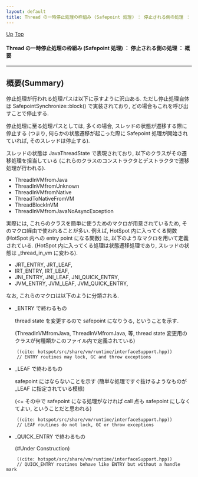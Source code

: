 ```yaml
---
layout: default
title: Thread の一時停止処理の枠組み (Safepoint 処理) ： 停止される側の処理 ： 概要
---
```

[Up](noadKcOM5n.html) [Top](../index.html)

#### Thread の一時停止処理の枠組み (Safepoint 処理) ： 停止される側の処理 ： 概要

--- 
## 概要(Summary)
停止処理が行われる処理パスは以下に示すように沢山ある.
ただし停止処理自体は SafepointSynchronize::block() で実装されており, どの場合もこれを呼び出すことで停止する.

停止処理に至る処理パスとしては, 多くの場合, スレッドの状態が遷移する際に停止する
(つまり, 何らかの状態遷移が起こった際に Safepoint 処理が開始されていれば, そのスレッドは停止する).

スレッドの状態は JavaThreadState で表現されており,
以下のクラスがその遷移処理を担当している
(これらのクラスのコンストラクタとデストラクタで遷移処理が行われる).

  * ThreadInVMfromJava
  * ThreadInVMfromUnknown
  * ThreadInVMfromNative
  * ThreadToNativeFromVM
  * ThreadBlockInVM
  * ThreadInVMfromJavaNoAsyncException

実際には, これらのクラスを簡単に使うためのマクロが用意されているため, そのマクロ経由で使われることが多い.
例えば, HotSpot 内に入ってくる関数 (HotSpot 内への entry point になる関数) は,
以下のようなマクロを用いて定義されている.
(HotSpot 内に入ってくる処理は状態遷移処理であり, スレッドの状態は _thread_in_vm に変わる).

  * JRT_ENTRY, JRT_LEAF,
  * IRT_ENTRY, IRT_LEAF,
  * JNI_ENTRY, JNI_LEAF, JNI_QUICK_ENTRY,
  * JVM_ENTRY, JVM_LEAF, JVM_QUICK_ENTRY,

なお, これらのマクロは以下のように分類される.

  * _ENTRY で終わるもの

    thread state を変更するので safepoint になりうる, ということを示す.

    (ThreadInVMfromJava, ThreadInVMfromJava, 等, thread state 変更用のクラスが何種類かこのファイル内で定義されている)


```
    ((cite: hotspot/src/share/vm/runtime/interfaceSupport.hpp))
    // ENTRY routines may lock, GC and throw exceptions
```

  * _LEAF で終わるもの

    safepoint にはならないことを示す (簡単な処理ですぐ抜けるようなものが _LEAF に指定されている模様)

    (<= その中で safepoint になる処理がなければ call 点も safepoint にしなくてよい, ということだと思われる)


```
    ((cite: hotspot/src/share/vm/runtime/interfaceSupport.hpp))
    // LEAF routines do not lock, GC or throw exceptions
```

  * _QUICK_ENTRY で終わるもの

    (#Under Construction)


```
    ((cite: hotspot/src/share/vm/runtime/interfaceSupport.hpp))
    // QUICK_ENTRY routines behave like ENTRY but without a handle mark
```








